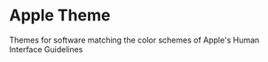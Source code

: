 # Apple Theme
 Themes for software matching the color schemes of Apple's Human Interface Guidelines
